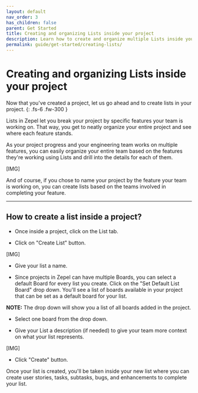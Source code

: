 ```yaml
---
layout: default
nav_order: 3
has_children: false
parent: Get Started
title: Creating and organizing Lists inside your project
description: Learn how to create and organize multiple Lists inside your project.
permalink: guide/get-started/creating-lists/
---
```

# Creating and organizing Lists inside your project

Now that you've created a project, let us go ahead and to create lists in your project. 
{: .fs-6 .fw-300 }

Lists in Zepel let you break your project by specific features your team is working on. That way, you get to neatly organize your entire project and see where each feature stands.

As your project progress and your engineering team works on multiple features, you can easily organize your entire team based on the features they're working using Lists and drill into the details for each of them.

[IMG]

And of course, if you chose to name your project by the feature your team is working on, you can create lists based on the teams involved in completing your feature.

---

## How to create a list inside a project?

- Once inside a project, click on the List tab.

- Click on "Create List" button.

[IMG]

- Give your list a name. 

- Since projects in Zepel can have multiple Boards, you can select a default Board for every list you create. Click on the "Set Default List Board" drop down. You'll see a list of boards available in your project that can be set as a default board for your list.

<b>NOTE:</b> The drop down will show you a list of all boards added in the project.

- Select one board from the drop down.

- Give your List a description (if needed) to give your team more context on what your list represents.

[IMG]

- Click "Create" button.

Once your list is created, you'll be taken inside your new list where you can create user stories, tasks, subtasks, bugs, and enhancements to complete your list.

